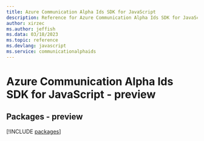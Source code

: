 ```yaml
---
title: Azure Communication Alpha Ids SDK for JavaScript
description: Reference for Azure Communication Alpha Ids SDK for JavaScript
author: xirzec
ms.author: jeffish
ms.data: 03/18/2023
ms.topic: reference
ms.devlang: javascript
ms.service: communicationalphaids
---
```

# Azure Communication Alpha Ids SDK for JavaScript - preview
## Packages - preview
[!INCLUDE [packages](communication-alpha-ids-index.md)]
